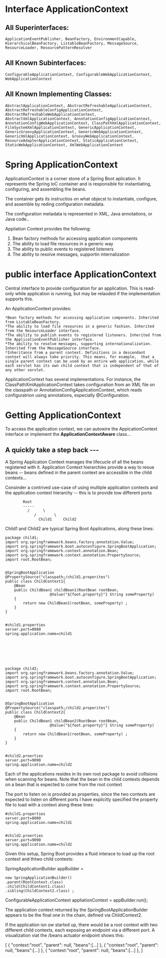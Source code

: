 Interface ApplicationContext
=================================================


All Superinterfaces:
-----------------------------------------------------
    ApplicationEventPublisher, BeanFactory, EnvironmentCapable, HierarchicalBeanFactory, ListableBeanFactory, MessageSource, ResourceLoader, ResourcePatternResolver

All Known Subinterfaces:
------------------------------------------------------
    ConfigurableApplicationContext, ConfigurableWebApplicationContext, WebApplicationContext

All Known Implementing Classes:
------------------------------------------------------
    AbstractApplicationContext, AbstractRefreshableApplicationContext, AbstractRefreshableConfigApplicationContext, AbstractRefreshableWebApplicationContext, AbstractXmlApplicationContext, AnnotationConfigApplicationContext, AnnotationConfigWebApplicationContext, ClassPathXmlApplicationContext, FileSystemXmlApplicationContext, GenericApplicationContext, GenericGroovyApplicationContext, GenericWebApplicationContext, GenericXmlApplicationContext, GroovyWebApplicationContext, ResourceAdapterApplicationContext, StaticApplicationContext, StaticWebApplicationContext, XmlWebApplicationContext 



Spring ApplicationContext
==============================================================================
ApplicationContext is a corner stone of a Spring Boot aplication.  It represents the 
Spring IoC container and is responsible for instantiating, configuring, and assembling
the beans.   

The container gets its instructios on what objecst to instantiate,
configure, and assemble by reding configuration metadata.  

The configuration metadata is represented in XML, Java annotations, or Java code..




Appliation Context provides the following:

1. Bean factory methods for accessing application components
2. The ability to load file resources in a generic way
3. The ability to public events to registered listeners
4. The ability to resolve messages, supportin internalization



 


public interface ApplicationContext
====================================================

Central interface to provide configuration for an application.
This is read-only while application is running, but may be relaoded if the implementation
supports this.

An ApplicationContext provides:


    *Bean factory methods for accessing application components. Inherited from ListableBeanFactory.
    *The ability to load file resources in a generic fashion. Inherited from the ResourceLoader interface.
    *The ability to publish events to registered listeners. Inherited from the ApplicationEventPublisher interface.
    *The ability to resolve messages, supporting internationalization. Inherited from the MessageSource interface.
    *Inheritance from a parent context. Definitions in a descendant context will always take priority. This means, for example,  that a single parent context can be used by an entire web application, while each servlet has its own child context that is independent of that of any other servlet. 



ApplicationContext has several implementations.  For instance, the
ClassPathXmlApplicationContext takes configuration from an XML file on the
classpath or AnnotationConfigApplicationContext, which reads configuratrion using 
annotations, especially @Configuration.



Getting ApplicationContext
=============================================
To access the application context, we can autowire the AppicationContext interface
or implement the **ApplicationContextAware** class...


A quickly take a step back --- 
--------------------------------
A Spring Application Context
manages the lifecucle of all the beans registered
with it.  Application Context hierarchies provide a way to resue beans --
beans defined in the parent context are accessible in 
the child contexts...


Consinder a contrived use-case of using multiple application
contexts and the application context hierarchy 
-- this is to provide tow different ports




			Root
			-----
		      /      \
	             /        \
                   Child1     Child2



Child1 and Child2 are typical Spring Boot Applications,
along these lines:



	package child1;   
	import org.springframework.beans.factory.annotation.Value; 
	import org.springframework.boot.autoconfigure.SpringBootApplication; 
	import org.springframework.context.annotation.Bean; 
	import org.springframework.context.annotation.PropertySource; 
	import root.RootBean;   


	@SpringBootApplication
	@PropertySource("classpath;/child1.properites")
	public class ChildContext1{
		@Bean
		public ChildBean1 childBean1(RootBean rootBean,
					    @Value("${foot.property}"} String someProperty)
		{
			return new ChildBean1(rootBean, someProperty) ;
		}
	}


	#child1.properties
	server.port=8080
	spring.application.name=child1







	package child2;   
	import org.springframework.beans.factory.annotation.Value; 
	import org.springframework.boot.autoconfigure.SpringBootApplication; 
	import org.springframework.context.annotation.Bean; 
	import org.springframework.context.annotation.PropertySource; 
	import root.RootBean;   


	@SpringBootApplication
	@PropertySource("classpath;/child2.properites")
	public class ChildContext2{
		@Bean
		public ChildBean1 childBean2(RootBean rootBean,
					    @Value("${foot.property}"} String someProperty)
		{
			return new ChildBean1(rootBean, someProperty) ;
		}
	}


	#child2.proerties
	server.port=9090
	spring.application.name=child2



Each of the applications resides in its own root package to 
avoid collisions when scanning for beans.  Note that the 
bean in the child contexts depends on a bean that
is expected to come from the root context


The port to listen on is provided as properties, since the
two contexts are expected to listen on different ports
I have explicitly specified the property file to load with 
a context along these lines:



	#child1.properties
	server.port=8080
	spring.application.name=child1


	#child2.proerties
	server.port=9090
	spring.application.name=child2





Given this setup, Spring Boot provides a fluid interace to 
load up the root context and thtwo child contexts:

SpringApplicationBuilder appBuilder = 

    new SpringApplicationBuilder()
	.parent(RootContext.class)
	.child(ChildContext1.class)
	.sibling(ChildContext2.class) ;


ConfigurableApplicationContext appliationContext = appBuilder.run();



The application context returned by the  SpringBootApplicationBuilder
appears to be the final one in the chain, defined via ChildContext2.


If the application isn ow started up, there would be a root
context with two different child contexts, each exposing
an endpoint via a different port.  A visualization
viat the /beans actuator endpoint shows this:




[
	{
         "context:"root",
         "parent": null,
         "beans":[...]
        },
	{
         "context:"root",
         "parent": null,
         "beans":[...]
        },
	{
         "context:"root",
         "parent": null,
         "beans":[...]
        },
]




























